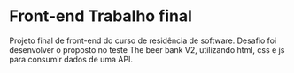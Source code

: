 # Front-end Trabalho final

Projeto final de front-end do curso de residência de software.
Desafio foi desenvolver o proposto no teste The beer bank V2, utilizando html, css e js para consumir dados de uma API.

